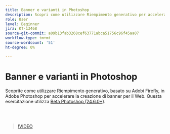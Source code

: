 ```yaml
---
title: Banner e varianti in Photoshop
description: Scopri come utilizzare Riempimento generativo per accelerare la creazione di banner pubblicitari per il web
role: User
level: Beginner
jira: KT-13468
source-git-commit: a09b13fab3268cef63771abca51756c96f45aa07
workflow-type: tm+mt
source-wordcount: '51'
ht-degree: 0%

---
```


# Banner e varianti in Photoshop

Scoprite come utilizzare Riempimento generativo, basato su Adobi Firefly, in Adobe Photoshop per accelerare la creazione di banner per il Web. Questa esercitazione utilizza [Beta Photoshop (24.6.0+)](https://helpx.adobe.com/x-productkb/global/creative-cloud-beta.html).

<br> 

>[!VIDEO](https://video.tv.adobe.com/v/3420791?quality=12&learn=on&hidetitle=true)
